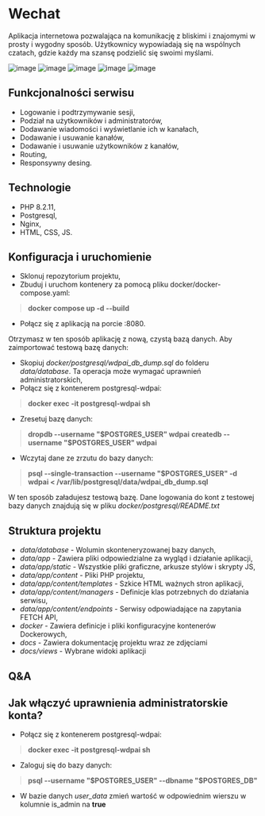 # Wechat
Aplikacja internetowa pozwalająca na komunikację z bliskimi i znajomymi w prosty i wygodny sposób. Użytkownicy wypowiadają się na wspólnych czatach, gdzie każdy ma szansę podzielić się swoimi myślami.

![image](views/login-page.png "Strona logowania")
![image](views/user-dashboard.png "Strona główna użytkownika")
![image](views/admin-dashboard.png "Strona główna administratora")
![image](views/login-page-responsive-mobile.png "Responsywne logowanie")
![image](views/user-dashboard-responsive-mobile.png "Mobilna strona główna użytkownika")

## Funkcjonalności serwisu
- Logowanie i podtrzymywanie sesji,
- Podział na użytkowników i administratorów,
- Dodawanie wiadomości i wyświetlanie ich w kanałach,
- Dodawanie i usuwanie kanałów,
- Dodawanie i usuwanie użytkowników z kanałów,
- Routing,
- Responsywny desing.

## Technologie
- PHP 8.2.11,
- Postgresql,
- Nginx,
- HTML, CSS, JS.

## Konfiguracja i uruchomienie
- Sklonuj repozytorium projektu,
- Zbuduj i uruchom kontenery za pomocą pliku docker/docker-compose.yaml:
>**docker compose up -d --build**
- Połącz się z aplikacją na porcie :8080.

Otrzymasz w ten sposób aplikację z nową, czystą bazą danych. Aby zaimportować testową bazę danych:
- Skopiuj *docker/postgresql/wdpai_db_dump.sql* do folderu *data/database*. Ta operacja może wymagać uprawnień administratorskich,
- Połącz się z kontenerem postgresql-wdpai:
>**docker exec -it postgresql-wdpai sh**
- Zresetuj bazę danych:
>**dropdb --username "\$POSTGRES_USER" wdpai**
>**createdb --username "\$POSTGRES_USER" wdpai**
- Wczytaj dane ze zrzutu do bazy danych:
>**psql --single-transaction --username "\$POSTGRES_USER" -d wdpai < /var/lib/postgresql/data/wdpai_db_dump.sql**

W ten sposób załadujesz testową bazę. Dane logowania do kont z testowej bazy danych znajdują się w pliku *docker/postgresql/README.txt*

## Struktura projektu
- *data/database* - Wolumin skonteneryzowanej bazy danych,
- *data/app* - Zawiera pliki odpowiedzialne za wygląd i działanie aplikacji,
- *data/app/static* - Wszystkie pliki graficzne, arkusze stylów i skrypty JS,
- *data/app/content* - Pliki PHP projektu,
- *data/app/content/templates* - Szkice HTML ważnych stron aplikacji,
- *data/app/content/managers* - Definicje klas potrzebnych do działania serwisu,
- *data/app/content/endpoints* - Serwisy odpowiadające na zapytania FETCH API,
- *docker* - Zawiera definicje i pliki konfiguracyjne kontenerów Dockerowych,
- *docs* - Zawiera dokumentację projektu wraz ze zdjęciami
- *docs/views* - Wybrane widoki aplikacji

## Q&A
Jak włączyć uprawnienia administratorskie konta?
-
- Połącz się z kontenerem postgresql-wdpai:
>**docker exec -it postgresql-wdpai sh**
- Zaloguj się do bazy danych:
> **psql --username "\$POSTGRES_USER" --dbname "\$POSTGRES_DB"**
- W bazie danych *user_data* zmień wartość w odpowiednim wierszu w kolumnie is_admin na **true**
